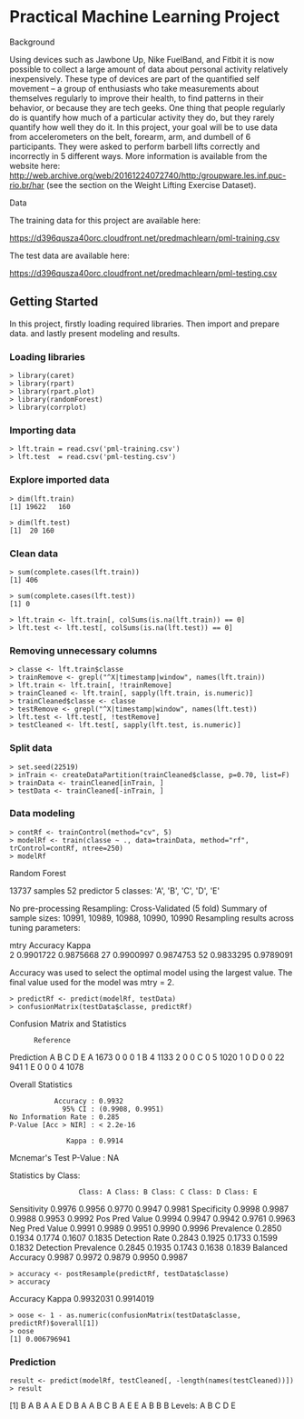 # Practical Machine Learning Project

Background

Using devices such as Jawbone Up, Nike FuelBand, and Fitbit it is now possible to collect a large amount of data about personal activity relatively inexpensively. These type of devices are part of the quantified self movement – a group of enthusiasts who take measurements about themselves regularly to improve their health, to find patterns in their behavior, or because they are tech geeks. One thing that people regularly do is quantify how much of a particular activity they do, but they rarely quantify how well they do it. In this project, your goal will be to use data from accelerometers on the belt, forearm, arm, and dumbell of 6 participants. They were asked to perform barbell lifts correctly and incorrectly in 5 different ways. More information is available from the website here: http://web.archive.org/web/20161224072740/http:/groupware.les.inf.puc-rio.br/har (see the section on the Weight Lifting Exercise Dataset).

Data

The training data for this project are available here:

https://d396qusza40orc.cloudfront.net/predmachlearn/pml-training.csv

The test data are available here:

https://d396qusza40orc.cloudfront.net/predmachlearn/pml-testing.csv



## Getting Started

In this project, firstly loading required libraries. Then import and prepare data. and lastly present modeling and results.

### Loading libraries

```
> library(caret)
> library(rpart)
> library(rpart.plot)
> library(randomForest)
> library(corrplot)
```

### Importing data

```
> lft.train = read.csv('pml-training.csv')
> lft.test  = read.csv('pml-testing.csv')
```

### Explore imported data

```
> dim(lft.train)
[1] 19622   160

> dim(lft.test)
[1]  20 160
```

### Clean data

```
> sum(complete.cases(lft.train))
[1] 406

> sum(complete.cases(lft.test))
[1] 0

> lft.train <- lft.train[, colSums(is.na(lft.train)) == 0]
> lft.test <- lft.test[, colSums(is.na(lft.test)) == 0]
```


### Removing unnecessary columns

```
> classe <- lft.train$classe
> trainRemove <- grepl("^X|timestamp|window", names(lft.train))
> lft.train <- lft.train[, !trainRemove]
> trainCleaned <- lft.train[, sapply(lft.train, is.numeric)]
> trainCleaned$classe <- classe
> testRemove <- grepl("^X|timestamp|window", names(lft.test))
> lft.test <- lft.test[, !testRemove]
> testCleaned <- lft.test[, sapply(lft.test, is.numeric)]
```

### Split data

```
> set.seed(22519) 
> inTrain <- createDataPartition(trainCleaned$classe, p=0.70, list=F)
> trainData <- trainCleaned[inTrain, ]
> testData <- trainCleaned[-inTrain, ]
```

### Data modeling

```
> contRf <- trainControl(method="cv", 5)
> modelRf <- train(classe ~ ., data=trainData, method="rf", trControl=contRf, ntree=250)
> modelRf
```

Random Forest 

13737 samples
   52 predictor
    5 classes: 'A', 'B', 'C', 'D', 'E' 

No pre-processing
Resampling: Cross-Validated (5 fold) 
Summary of sample sizes: 10991, 10989, 10988, 10990, 10990 
Resampling results across tuning parameters:

  mtry  Accuracy   Kappa    
   2    0.9901722  0.9875668
  27    0.9900997  0.9874753
  52    0.9833295  0.9789091

Accuracy was used to select the optimal model using the largest value.
The final value used for the model was mtry = 2.

```
> predictRf <- predict(modelRf, testData)
> confusionMatrix(testData$classe, predictRf)
```

Confusion Matrix and Statistics

          Reference
Prediction    A    B    C    D    E
         A 1673    0    0    0    1
         B    4 1133    2    0    0
         C    0    5 1020    1    0
         D    0    0   22  941    1
         E    0    0    0    4 1078

Overall Statistics
                                          
               Accuracy : 0.9932          
                 95% CI : (0.9908, 0.9951)
    No Information Rate : 0.285           
    P-Value [Acc > NIR] : < 2.2e-16       
                                          
                  Kappa : 0.9914          
 Mcnemar's Test P-Value : NA              

Statistics by Class:

                     Class: A Class: B Class: C Class: D Class: E
Sensitivity            0.9976   0.9956   0.9770   0.9947   0.9981
Specificity            0.9998   0.9987   0.9988   0.9953   0.9992
Pos Pred Value         0.9994   0.9947   0.9942   0.9761   0.9963
Neg Pred Value         0.9991   0.9989   0.9951   0.9990   0.9996
Prevalence             0.2850   0.1934   0.1774   0.1607   0.1835
Detection Rate         0.2843   0.1925   0.1733   0.1599   0.1832
Detection Prevalence   0.2845   0.1935   0.1743   0.1638   0.1839
Balanced Accuracy      0.9987   0.9972   0.9879   0.9950   0.9987

```
> accuracy <- postResample(predictRf, testData$classe)
> accuracy
```

Accuracy     Kappa 
0.9932031 0.9914019 

```
> oose <- 1 - as.numeric(confusionMatrix(testData$classe, predictRf)$overall[1])
> oose
[1] 0.006796941
```

### Prediction

```
result <- predict(modelRf, testCleaned[, -length(names(testCleaned))])
> result
```

[1] B A B A A E D B A A B C B A E E A B B B
Levels: A B C D E
